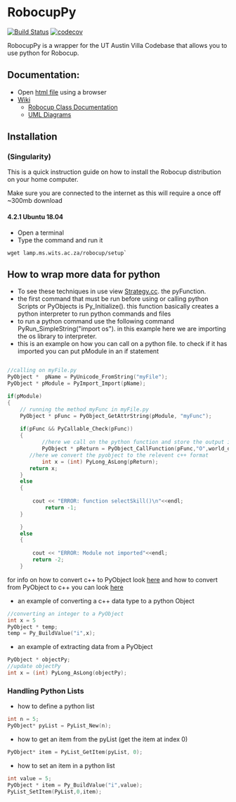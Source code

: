 # RobocupPy
[![Build Status](https://travis-ci.org/SD-Group-17/RobocupPy.svg?branch=core_test)](https://travis-ci.org/SD-Group-17/RobocupPy) [![codecov](https://codecov.io/gh/SD-Group-17/RobocupPy/branch/core_test/graph/badge.svg)](https://codecov.io/gh/SD-Group-17/RobocupPy)

RobocupPy is a wrapper for the UT Austin Villa Codebase that allows you to use python for Robocup.

## Documentation:
* Open [html file](https://github.com/SD-Group-17/RobocupPy/tree/core_test/Documentation/html) using a browser
* [Wiki](https://github.com/SD-Group-17/RobocupPy/wiki)
  * [Robocup Class Documentation](https://github.com/SD-Group-17/RobocupPy/wiki/Robocup-Class-Documentation)
  * [UML Diagrams](https://github.com/SD-Group-17/RobocupPy/wiki/UML)

## Installation
### (Singularity)
This is a quick instruction guide on how to install the Robocup distribution on your home computer.

Make sure you are connected to the internet as this will require a once off ~300mb download
#### 4.2.1 Ubuntu 18.04
* Open a terminal
* Type the command and run it
```
wget lamp.ms.wits.ac.za/robocup/setup`
```
## How to wrap more data for python
* To see these techniques in use view [Strategy.cc](https://github.com/SD-Group-17/RobocupPy/blob/core_test/Code_Base/behaviors/strategy.cc). the pyFunction.
* the first command that must be run before using or calling python Scripts or PyObjects is Py_Initialize(). this function basically creates a python interpreter to run python commands and files
* to run a python command use the following command PyRun_SimpleString("import os"). in this example here we are importing the os library to interpreter.
* this is an example on how you can call on a python file. to check if it has imported you can put pModule in an if statement
```C++

//calling on myFile.py 
PyObject *  pName = PyUnicode_FromString("myFile");
PyObject * pModule = PyImport_Import(pName);

if(pModule)
{
	// running the method myFunc in myFile.py
	PyObject * pFunc = PyObject_GetAttrString(pModule, "myFunc"); 
       
	if(pFunc && PyCallable_Check(pFunc))
	{
           //here we call on the python function and store the output in a PyObject in this example we are sending in a list so we attach an O before world_data
           PyObject * pReturn = PyObject_CallFunction(pFunc,"O",world_data);
	   //here we convert the pyobject to the relevent c++ format
           int x = (int) PyLong_AsLong(pReturn);
	   return x;
	}
	else
	{
            
	    cout << "ERROR: function selectSkill()\n"<<endl;
            return -1;
	}

	}
	else
	{
        
		cout << "ERROR: Module not imported"<<endl;
        return -2;
	}
```
for info on how to convert c++ to PyObject look [here](https://docs.python.org/3/c-api/arg.html)
and how to convert from PyObject to c++ you can look [here](https://docs.python.org/3/c-api/long.html)

* an example of converting a c++ data type to a python Object
```C++
//converting an integer to a PyObject
int x = 5
PyObject * temp;
temp = Py_BuildValue("i",x);
```
* an example of extracting data from a PyObject 
```C++
PyObject * objectPy;
//update objectPy
int x = (int) PyLong_AsLong(objectPy);
```

### Handling Python Lists 
* how to define a python list
```C++
int n = 5;
PyObject* pyList = PyList_New(n);
```
* how to get an item from the pyList (get the item at index 0)
```C++
PyObject* item = PyList_GetItem(pyList, 0);
```
* how to set an item in a python list
```C++
int value = 5;
PyObject * item = Py_BuildValue("i",value);
PyList_SetItem(PyList,0,item);
```
